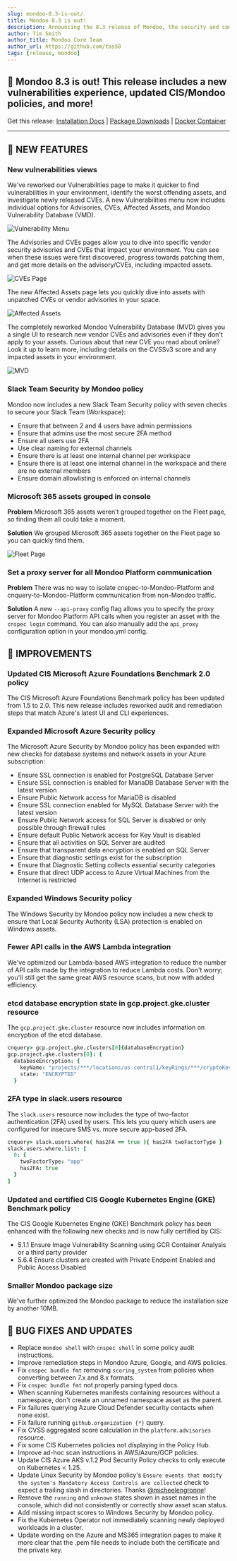 ```yaml
---
slug: mondoo-8.3-is-out/
title: Mondoo 8.3 is out!
description: Announcing the 8.3 release of Mondoo, the security and compliance platform that prioritizes risks that matter most in your infrastructure.
author: Tim Smith
author_title: Mondoo Core Team
author_url: https://github.com/tas50
tags: [release, mondoo]
---
```


## 🥳 Mondoo 8.3 is out! This release includes a new vulnerabilities experience, updated CIS/Mondoo policies, and more!

Get this release: [Installation Docs](/cnspec/) | [Package Downloads](https://releases.mondoo.com/cnspec/) | [Docker Container](https://hub.docker.com/r/mondoo/cnspec)

---

## 🎉 NEW FEATURES

### New vulnerabilities views

We've reworked our Vulnerabilities page to make it quicker to find vulnerabilities in your environment, identify the worst offending assets, and investigate newly released CVEs. A new Vulnerabilities menu now includes individual options for Advisories, CVEs, Affected Assets, and Mondoo Vulnerability Database (VMD).

![Vulnerability Menu](/img/releases/2023-03-28-mondoo-8.3-is-out/vulns_menu.png)

The Advisories and CVEs pages allow you to dive into specific vendor security advisories and CVEs that impact your environment. You can see when these issues were first discovered, progress towards patching them, and get more details on the advisory/CVEs, including impacted assets.

![CVEs Page](/img/releases/2023-03-28-mondoo-8.3-is-out/cves_page.png)

The new Affected Assets page lets you quickly dive into assets with unpatched CVEs or vendor advisories in your space.

![Affected Assets](/img/releases/2023-03-28-mondoo-8.3-is-out/affected_assets.png)

The completely reworked Mondoo Vulnerability Database (MVD) gives you a single UI to research new vendor CVEs and advisories even if they don't apply to your assets. Curious about that new CVE you read about online? Look it up to learn more, including details on the CVSSv3 score and any impacted assets in your environment.

![MVD](/img/releases/2023-03-28-mondoo-8.3-is-out/mvd.png)

### Slack Team Security by Mondoo policy

Mondoo now includes a new Slack Team Security policy with seven checks to secure your Slack Team (Workspace):

- Ensure that between 2 and 4 users have admin permissions
- Ensure that admins use the most secure 2FA method
- Ensure all users use 2FA
- Use clear naming for external channels
- Ensure there is at least one internal channel per workspace
- Ensure there is at least one internal channel in the workspace and there are no external members
- Ensure domain allowlisting is enforced on internal channels

### Microsoft 365 assets grouped in console

**Problem** Microsoft 365 assets weren't grouped together on the Fleet page, so finding them all could take a moment.

**Solution** We grouped Microsoft 365 assets together on the Fleet page so you can quickly find them.

![Fleet Page](/img/releases/2023-03-28-mondoo-8.3-is-out/ms365_fleet.png)

### Set a proxy server for all Mondoo Platform communication

**Problem** There was no way to isolate cnspec-to-Mondoo-Platform and cnquery-to-Mondoo-Platform communication from non-Mondoo traffic.

**Solution** A new `--api-proxy` config flag allows you to specify the proxy server for Mondoo Platform API calls when you register an asset with the `cnspec login` command. You can also manually add the `api_proxy` configuration option in your mondoo.yml config.

## 🧹 IMPROVEMENTS

### Updated CIS Microsoft Azure Foundations Benchmark 2.0 policy

The CIS Microsoft Azure Foundations Benchmark policy has been updated from 1.5 to 2.0. This new release includes reworked audit and remediation steps that match Azure's latest UI and CLI experiences.

### Expanded Microsoft Azure Security policy

The Microsoft Azure Security by Mondoo policy has been expanded with new checks for database systems and network assets in your Azure subscription:

- Ensure SSL connection is enabled for PostgreSQL Database Server
- Ensure SSL connection is enabled for MariaDB Database Server with the latest version
- Ensure Public Network access for MariaDB is disabled
- Ensure SSL connection enabled for MySQL Database Server with the latest version
- Ensure Public Network access for SQL Server is disabled or only possible through firewall rules
- Ensure default Public Network access for Key Vault is disabled
- Ensure that all activities on SQL Server are audited
- Ensure that transparent data encryption is enabled on SQL Server
- Ensure that diagnostic settings exist for the subscription
- Ensure that Diagnostic Setting collects essential security categories
- Ensure that direct UDP access to Azure Virtual Machines from the Internet is restricted

### Expanded Windows Security policy

The Windows Security by Mondoo policy now includes a new check to ensure that Local Security Authority (LSA) protection is enabled on Windows assets.

### Fewer API calls in the AWS Lambda integration

We've optimized our Lambda-based AWS integration to reduce the number of API calls made by the integration to reduce Lambda costs. Don't worry; you'll still get the same great AWS resource scans, but now with added efficiency.

### etcd database encryption state in gcp.project.gke.cluster resource

The `gcp.project.gke.cluster` resource now includes information on encryption of the etcd database.

```coffeescript
cnquery> gcp.project.gke.clusters[0]{databaseEncryption}
gcp.project.gke.clusters[0]: {
  databaseEncryption: {
    keyName: "projects/***/locations/us-central1/keyRings/***/cryptoKeys/***"
    state: "ENCRYPTED"
  }
```

### 2FA type in slack.users resource

The `slack.users` resource now includes the type of two-factor authentication (2FA) used by users. This lets you query which users are configured for insecure SMS vs. more secure app-based 2FA.

```coffeescript
cnquery> slack.users.where( has2FA == true ){ has2FA twoFactorType }
slack.users.where.list: [
  0: {
    twoFactorType: "app"
    has2FA: true
  }
]
```

### Updated and certified CIS Google Kubernetes Engine (GKE) Benchmark policy

The CIS Google Kubernetes Engine (GKE) Benchmark policy has been enhanced with the following new checks and is now fully certified by CIS:

- 5.1.1 Ensure Image Vulnerability Scanning using GCR Container Analysis or a third party provider
- 5.6.4 Ensure clusters are created with Private Endpoint Enabled and Public Access Disabled

### Smaller Mondoo package size

We've further optimized the Mondoo package to reduce the installation size by another 10MB.

## 🐛 BUG FIXES AND UPDATES

- Replace `mondoo shell` with `cnspec shell` in some policy audit instructions.
- Improve remediation steps in Mondoo Azure, Google, and AWS policies.
- Fix `cnspec bundle fmt` removing `scoring_system` from policies when converting between 7.x and 8.x formats.
- Fix `cnspec bundle fmt` not properly parsing typed docs.
- When scanning Kubernetes manifests containing resources without a namespace, don't create an unnamed namespace asset as the parent.
- Fix failures querying Azure Cloud Defender security contacts when none exist.
- Fix failure running `github.organization {*}` query.
- Fix CVSS aggregated score calculation in the `platform.advisories` resource.
- Fix some CIS Kubernetes policies not displaying in the Policy Hub.
- Improve ad-hoc scan instructions in AWS/Azure/GCP policies.
- Update CIS Azure AKS v.1.2 Pod Security Policy checks to only execute on Kubernetes < 1.25.
- Update Linux Security by Mondoo policy's `Ensure events that modify the system's Mandatory Access Controls are collected` check to expect a trailing slash in directories. Thanks [@micheelengronne](https://github.com/micheelengronne)!
- Remove the `running` and `unknown` states shown in asset names in the console, which did not consistently or correctly show asset scan status.
- Add missing impact scores to Windows Security by Mondoo policy.
- Fix the Kubernetes Operator not immediately scanning newly deployed workloads in a cluster.
- Update wording on the Azure and MS365 integration pages to make it more clear that the .pem file needs to include both the certificate and the private key.
